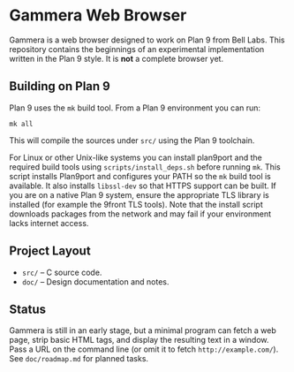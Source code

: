 # Gammera Web Browser

Gammera is a web browser designed to work on Plan 9 from Bell Labs. This
repository contains the beginnings of an experimental implementation
written in the Plan 9 style. It is **not** a complete browser yet.

## Building on Plan 9

Plan 9 uses the `mk` build tool. From a Plan 9 environment you can run:

```
mk all
```

This will compile the sources under `src/` using the Plan 9 toolchain.

For Linux or other Unix-like systems you can install plan9port and the
required build tools using `scripts/install_deps.sh` before running `mk`.
This script installs Plan9port and configures your PATH so the `mk` build tool is available.
It also installs `libssl-dev` so that HTTPS support can be built. If you are
on a native Plan 9 system, ensure the appropriate TLS library is installed
(for example the 9front TLS tools).
Note that the install script downloads packages from the network and may fail
if your environment lacks internet access.

## Project Layout

- `src/` – C source code.
- `doc/` – Design documentation and notes.

## Status

Gammera is still in an early stage, but a minimal program can fetch a
web page, strip basic HTML tags, and display the resulting text in a
window. Pass a URL on the command line (or omit it to fetch
`http://example.com/`).
See `doc/roadmap.md` for planned tasks.

